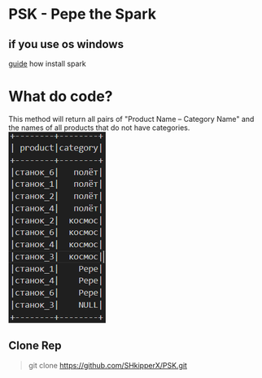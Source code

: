 # PSK - Pepe the Spark
## if you use os windows
[guide](https://www.youtube.com/watch?v=6Cn_Gb0RMG8) how install spark

# What do code?
This method will return all pairs of "Product Name – Category Name" and the names of all products that do not have categories.\
![img](img.png)

## Clone Rep
> git clone https://github.com/SHkipperX/PSK.git
